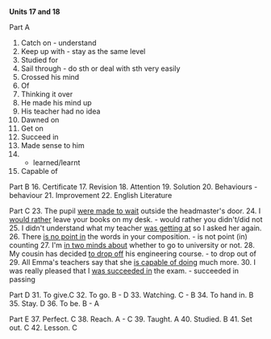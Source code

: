 **Units 17 and 18**

Part A
1. Catch on - understand
2. Keep up with - stay as the same level
3. Studied for
4. Sail through - do sth or deal with sth very easily
5. Crossed his mind
6. Of
7. Thinking it over
8. He made his mind up
9. His teacher had no idea
10. Dawned on
11. Get on
12. Succeed in
13. Made sense to him
14. - learned/learnt
15. Capable of

Part B
16. Certificate
17. Revision
18. Attention
19. Solution
20. Behaviours - behaviour
21. Improvement
22. English Literature

Part C
23. The pupil <u>were made to wait</u> outside the headmaster's door.
24. I <u>would rather</u> leave your books on my desk. - would rather you didn't/did not
25. I didn't understand what my teacher <u>was getting at</u> so I asked her again.
26. There <u>is no point in</u> the words in your composition. - is not point (in) counting
27. I'm <u>in two minds about</u> whether to go to university or not.
28. My cousin has decided <u>to drop off</u> his engineering course. - to drop out of
29. All Emma's teachers say that she <u>is capable of doing</u> much more.
30. I was really pleased that I <u>was succeeded in</u> the exam. - succeeded in passing

Part D
31. To give.C
32. To go. B - D
33. Watching. C - B
34. To hand in. B
35. Stay. D
36. To be. B - A

Part E
37. Perfect. C
38. Reach. A - C
39. Taught. A
40. Studied. B
41. Set out. C
42. Lesson. C